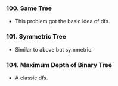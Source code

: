 ### 100. Same Tree 
* This problem got the basic idea of dfs. 

### 101. Symmetric Tree 
* Similar to above but symmetric. 

### 104. Maximum Depth of Binary Tree 
* A classic dfs. 
